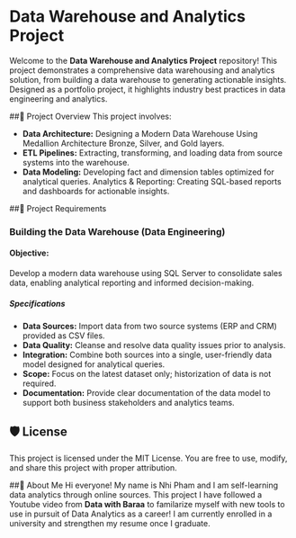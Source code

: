 # Data Warehouse and Analytics Project

Welcome to the **Data Warehouse and Analytics Project** repository!
This project demonstrates a comprehensive data warehousing and analytics solution, from building a data warehouse to generating actionable insights. Designed as a portfolio project, it highlights industry best practices in data engineering and analytics.

##📖 Project Overview
This project involves:
- **Data Architecture:** Designing a Modern Data Warehouse Using Medallion Architecture Bronze, Silver, and Gold layers.
- **ETL Pipelines:** Extracting, transforming, and loading data from source systems into the warehouse.
- **Data Modeling:** Developing fact and dimension tables optimized for analytical queries.
Analytics & Reporting: Creating SQL-based reports and dashboards for actionable insights.

##🚀 Project Requirements
### Building the Data Warehouse (Data Engineering)

#### Objective:
Develop a modern data warehouse using SQL Server to consolidate sales data, enabling analytical reporting and informed decision-making.

##### Specifications
- **Data Sources:** Import data from two source systems (ERP and CRM) provided as CSV files.
- **Data Quality:** Cleanse and resolve data quality issues prior to analysis.
- **Integration:** Combine both sources into a single, user-friendly data model designed for analytical queries.
- **Scope:** Focus on the latest dataset only; historization of data is not required.
- **Documentation:** Provide clear documentation of the data model to support both business stakeholders and analytics teams.

## 🛡️ License
This project is licensed under the MIT License. You are free to use, modify, and share this project with proper attribution.

##🌟 About Me
Hi everyone! My name is Nhi Pham and I am self-learning data analytics through online sources. This project I have followed a Youtube video from **Data with Baraa** to familarize myself with new tools to use in pursuit of Data Analytics as a career! I am currently enrolled in a university and strengthen my resume once I graduate. 
